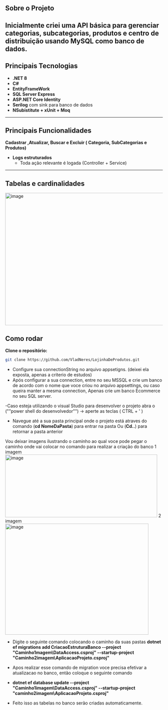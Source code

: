 ## **Sobre o Projeto**

Inicialmente criei uma API básica para gerenciar **categorias**, **subcategorias**, **produtos** e **centro de distribuição** usando **MySQL** como banco de dados.
---

##  **Principais Tecnologias**

- **.NET 8**
- **C#**
- **EntityFrameWork**
- **SQL Server Express**
- **ASP.NET Core Identity**
- **Serilog** com sink para banco de dados
- **NSubistitute + xUnit + Moq**

---

##  **Principais Funcionalidades**

**Cadastrar ,Atualizar, Buscar e  Excluir ( Categoria, SubCategorias e Produtos)**  

- **Logs estruturados**
  - Toda ação relevante é logada (Controller + Service)
 
---
##  Tabelas e cardinalidades  ##

<img width="1181" height="422" alt="image" src="https://github.com/user-attachments/assets/750101b2-703c-455f-84e5-2e333e5fcc68" />

## **Como rodar**

**Clone o repositório:**
```bash
git clone https://github.com/VladNeres/LojinhaDeProdutos.git
```
- Configure sua connectionString no arquivo appsetigns. (deixei ela exposta, apenas a criterio de estudos)
- Após configurar a sua connection, entre no seu MSSQL e crie um banco de acordo com o nome que voce criou no arquivo appsettings, ou caso queira manter a mesma connection,
  Apenas crie um banco Ecommerce no seu SQL server.

 -Caso esteja utilizando o visual Studio para desenvolver o projeto abra o (""power shell do desenvolvedor"") -> aperte as teclas  ( CTRL + ' )

-  Navegue até a sua pasta principal onde o projeto está atraves do comando (**cd NomeDaPasta**) para entrar na pasta  Ou (**Cd..**) para retornar a pasta anterior


Vou deixar imagens ilustrando o caminho ao qual voce pode pegar o caminho onde vai colocar no comando para realizar a criação do banco 
 1 imagem <img width="486" height="200" alt="image" src="https://github.com/user-attachments/assets/493817e2-726e-478a-8d19-b422bda75b4f" />
 2 imagem <img width="458" height="354" alt="image" src="https://github.com/user-attachments/assets/1754ccae-5db4-4a64-bd3b-99a529a31f67" />

- Digite o seguinte comando colocando o caminho da suas pastas
**dotnet ef migrations add CriacaoEstruturaBanco --project "Caminho1magem\DataAccess.csproj" --startup-project "Caminho2imagem\AplicacaoProjeto.csproj"**

- Apos realizar esse comando de migration voce precisa efetivar a atualizacao no banco, então coloque o seguinte comando

- **dotnet ef database update --project "Caminho1imagem\DataAccess.csproj" --startup-project "caminho2imagem\AplicacaoProjeto.csproj"**

- Feito isso as tabelas no banco serão criadas automaticamente.


